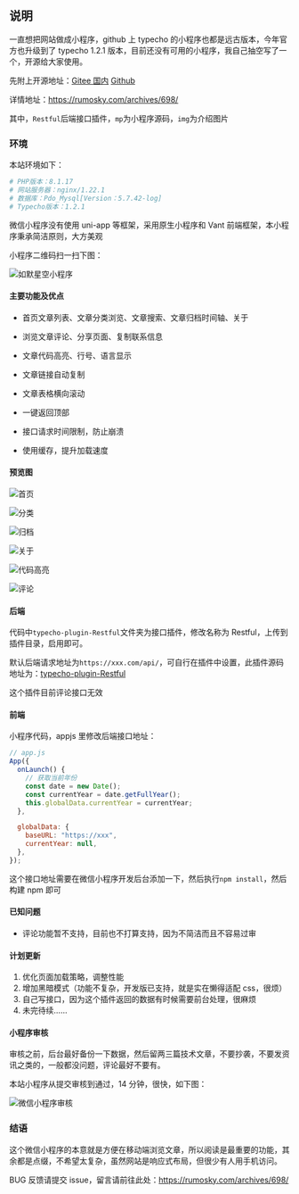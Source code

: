 ## 说明

一直想把网站做成小程序，github 上 typecho 的小程序也都是远古版本，今年官方也升级到了 typecho 1.2.1 版本，目前还没有可用的小程序，我自己抽空写了一个，开源给大家使用。

先附上开源地址：[Gitee 国内](https://gitee.com/rumosky/mp-Blog) [Github](https://github.com/rumosky/mp-Blog)

详情地址：https://rumosky.com/archives/698/

其中，`Restful`后端接口插件，`mp`为小程序源码，`img`为介绍图片

### 环境

本站环境如下：

```bash
# PHP版本：8.1.17
# 网站服务器：nginx/1.22.1
# 数据库：Pdo_Mysql[Version：5.7.42-log]
# Typecho版本：1.2.1
```

微信小程序没有使用 uni-app 等框架，采用原生小程序和 Vant 前端框架，本小程序秉承简洁原则，大方美观

小程序二维码扫一扫下图：

![如默星空小程序](/img//mpQRcode.jpg)

#### 主要功能及优点

- 首页文章列表、文章分类浏览、文章搜索、文章归档时间轴、关于

- 浏览文章评论、分享页面、复制联系信息

- 文章代码高亮、行号、语言显示

- 文章链接自动复制

- 文章表格横向滚动

- 一键返回顶部

- 接口请求时间限制，防止崩溃

- 使用缓存，提升加载速度

#### 预览图

![首页](/img//首页.PNG)

![分类](/img//分类.PNG)

![归档](/img//归档.PNG)

![关于](/img//关于.PNG)

![代码高亮](/img//代码高亮.PNG)

![评论](/img//评论.PNG)

#### 后端

代码中`typecho-plugin-Restful`文件夹为接口插件，修改名称为 Restful，上传到插件目录，启用即可。

默认后端请求地址为`https://xxx.com/api/`，可自行在插件中设置，此插件源码地址为：[typecho-plugin-Restful](https://github.com/moefront/typecho-plugin-Restful)

这个插件目前评论接口无效

#### 前端

小程序代码，appjs 里修改后端接口地址：

```javascript
// app.js
App({
  onLaunch() {
    // 获取当前年份
    const date = new Date();
    const currentYear = date.getFullYear();
    this.globalData.currentYear = currentYear;
  },

  globalData: {
    baseURL: "https://xxx",
    currentYear: null,
  },
});
```

这个接口地址需要在微信小程序开发后台添加一下，然后执行`npm install`，然后构建 npm 即可

#### 已知问题

- 评论功能暂不支持，目前也不打算支持，因为不简洁而且不容易过审

#### 计划更新

1. 优化页面加载策略，调整性能
2. 增加黑暗模式（功能不复杂，开发版已支持，就是实在懒得适配 css，很烦）
3. 自己写接口，因为这个插件返回的数据有时候需要前台处理，很麻烦
4. 未完待续……

#### 小程序审核

审核之前，后台最好备份一下数据，然后留两三篇技术文章，不要抄袭，不要发资讯之类的，一般都没问题，评论最好不要有。

本站小程序从提交审核到通过，14 分钟，很快，如下图：

![微信小程序审核](/img//微信审核.PNG)

### 结语

这个微信小程序的本意就是方便在移动端浏览文章，所以阅读是最重要的功能，其余都是点缀，不希望太复杂，虽然网站是响应式布局，但很少有人用手机访问。

BUG 反馈请提交 issue，留言请前往此处：https://rumosky.com/archives/698/
